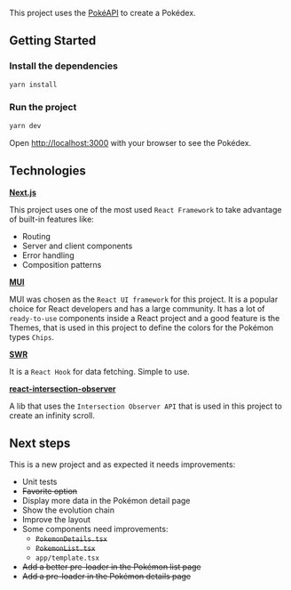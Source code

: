This project uses the [PokéAPI](https://pokeapi.co) to create a Pokédex.

## Getting Started

### Install the dependencies

```bash
yarn install
```

### Run the project

```bash
yarn dev
```

Open [http://localhost:3000](http://localhost:3000) with your browser to see the Pokédex.

## Technologies

**[Next.js](https://nextjs.org)**

This project uses one of the most used `React Framework` to take advantage of built-in features like:

- Routing
- Server and client components
- Error handling
- Composition patterns

**[MUI](https://mui.com)**

MUI was chosen as the `React UI framework` for this project. It is a popular choice for React developers and has a large community. It has a lot of `ready-to-use` components inside a React project and a good feature is the Themes, that is used in this project to define the colors for the Pokémon types `Chips`.

**[SWR](https://swr.vercel.app)**

It is a `React Hook` for data fetching. Simple to use.

**[react-intersection-observer](https://github.com/thebuilder/react-intersection-observer)**

A lib that uses the `Intersection Observer API` that is used in this project to create an infinity scroll.

## Next steps

This is a new project and as expected it needs improvements:

- Unit tests
- ~~Favorite option~~
- Display more data in the Pokémon detail page
- Show the evolution chain
- Improve the layout
- Some components need improvements:
  - ~~`PokemonDetails.tsx`~~
  - ~~`PokemonList.tsx`~~
  - `app/template.tsx`
- ~~Add a better pre-loader in the Pokémon list page~~
- ~~Add a pre-loader in the Pokémon details page~~
